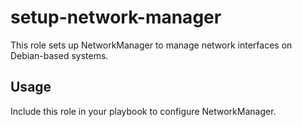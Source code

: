 # setup-network-manager

This role sets up NetworkManager to manage network interfaces on Debian-based systems.

## Usage

Include this role in your playbook to configure NetworkManager.
